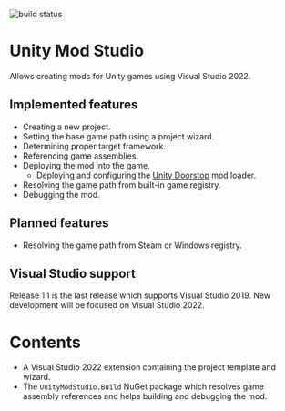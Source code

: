 ![build status](https://github.com/DarkDaskin/UnityModStudio/actions/workflows/dotnet-build.yml/badge.svg)

# Unity Mod Studio
Allows creating mods for Unity games using Visual Studio 2022.

## Implemented features
- Creating a new project.
- Setting the base game path using a project wizard.
- Determining proper target framework. 
- Referencing game assemblies.
- Deploying the mod into the game.
  - Deploying and configuring the [Unity Doorstop](https://github.com/NeighTools/UnityDoorstop) mod loader.
- Resolving the game path from built-in game registry.
- Debugging the mod.

## Planned features
- Resolving the game path from Steam or Windows registry.

## Visual Studio support
Release 1.1 is the last release which supports Visual Studio 2019. New development will be focused on Visual Studio 2022.

# Contents
- A Visual Studio 2022 extension containing the project template and wizard.
- The `UnityModStudio.Build` NuGet package which resolves game assembly references and helps building and debugging the mod.
